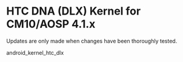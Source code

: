 HTC DNA (DLX) Kernel for CM10/AOSP 4.1.x
======================

Updates are only made when changes have been thoroughly tested.

android_kernel_htc_dlx
